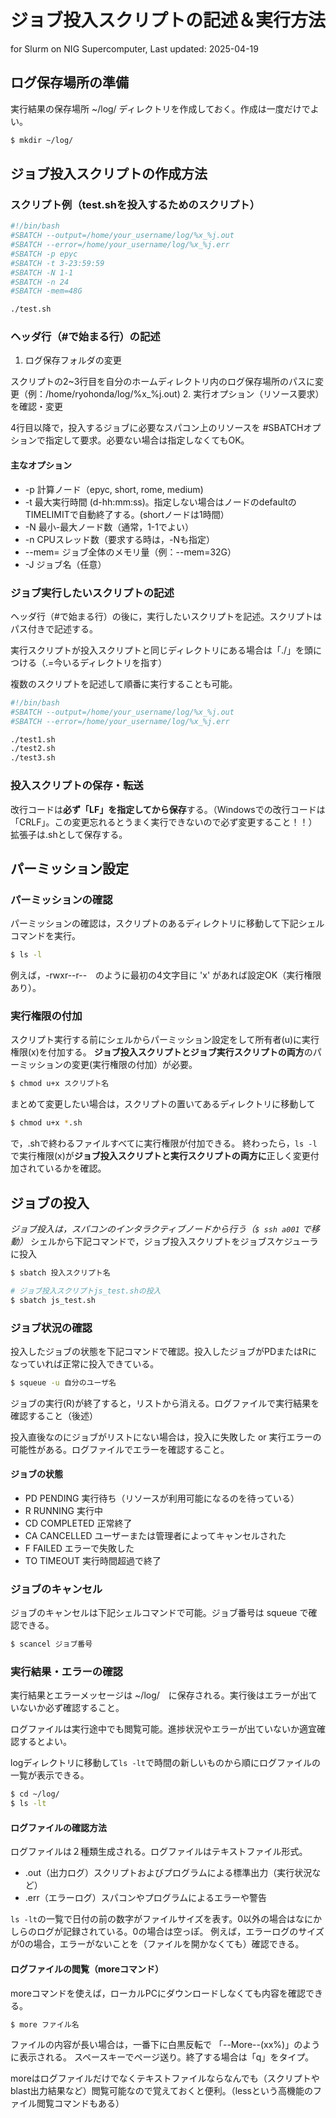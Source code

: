 # ジョブ投入スクリプトの記述＆実行方法 
for Slurm on NIG Supercomputer, Last updated: 2025-04-19

## ログ保存場所の準備
実行結果の保存場所 ~/log/ ディレクトリを作成しておく。作成は一度だけでよい。
```bash
$ mkdir ~/log/
```

## ジョブ投入スクリプトの作成方法
### スクリプト例（test.shを投入するためのスクリプト）
```bash
#!/bin/bash
#SBATCH --output=/home/your_username/log/%x_%j.out
#SBATCH --error=/home/your_username/log/%x_%j.err
#SBATCH -p epyc
#SBATCH -t 3-23:59:59
#SBATCH -N 1-1 
#SBATCH -n 24
#SBATCH -mem=48G

./test.sh
```

### ヘッダ行（#で始まる行）の記述
1. ログ保存フォルダの変更

スクリプトの2~3行目を自分のホームディレクトリ内のログ保存場所のパスに変更（例：/home/ryohonda/log/%x_%j.out)
2. 実行オプション（リソース要求）を確認・変更

4行目以降で，投入するジョブに必要なスパコン上のリソースを #SBATCHオプションで指定して要求。必要ない場合は指定しなくてもOK。
#### 主なオプション
- -p 計算ノード（epyc, short, rome, medium)
- -t 最大実行時間 (d-hh:mm:ss)。指定しない場合はノードのdefaultのTIMELIMITで自動終了する。(shortノードは1時間）
- -N 最小-最大ノード数（通常，1-1でよい）
- -n CPUスレッド数（要求する時は，-Nも指定）
- --mem= ジョブ全体のメモリ量（例：--mem=32G）
- -J ジョブ名（任意）

### ジョブ実行したいスクリプトの記述
ヘッダ行（#で始まる行）の後に，実行したいスクリプトを記述。スクリプトはパス付きで記述する。

実行スクリプトが投入スクリプトと同じディレクトリにある場合は「./」を頭につける（.=今いるディレクトリを指す）

複数のスクリプトを記述して順番に実行することも可能。
```bash
#!/bin/bash
#SBATCH --output=/home/your_username/log/%x_%j.out
#SBATCH --error=/home/your_username/log/%x_%j.err

./test1.sh
./test2.sh
./test3.sh
```
### 投入スクリプトの保存・転送
改行コードは**必ず「LF」を指定してから保存**する。（Windowsでの改行コードは「CRLF」。この変更忘れるとうまく実行できないので必ず変更すること！！）
拡張子は.shとして保存する。

## パーミッション設定 
### パーミッションの確認
パーミッションの確認は，スクリプトのあるディレクトリに移動して下記シェルコマンドを実行。
```bash
$ ls -l
```
例えば，-rwxr--r--　のように最初の4文字目に 'x' があれば設定OK（実行権限あり）。

### 実行権限の付加
スクリプト実行する前にシェルからパーミッション設定をして所有者(u)に実行権限(x)を付加する。
**ジョブ投入スクリプトとジョブ実行スクリプトの両方**のパーミッションの変更(実行権限の付加）が必要。
```bash
$ chmod u+x スクリプト名 
```
まとめて変更したい場合は，スクリプトの置いてあるディレクトリに移動して
```bash
$ chmod u+x *.sh
```
で，.shで終わるファイルすべてに実行権限が付加できる。
終わったら，`ls -l`で実行権限(x)が**ジョブ投入スクリプトと実行スクリプトの両方に**正しく変更付加されているかを確認。

## ジョブの投入
*ジョブ投入は，スパコンのインタラクティブノードから行う（`$ ssh a001` で移動）*
シェルから下記コマンドで，ジョブ投入スクリプトをジョブスケジューラに投入
```bash
$ sbatch 投入スクリプト名
```
```bash
# ジョブ投入スクリプトjs_test.shの投入
$ sbatch js_test.sh
```
### ジョブ状況の確認 
投入したジョブの状態を下記コマンドで確認。投入したジョブがPDまたはRになっていれば正常に投入できている。
```bash
$ squeue -u 自分のユーザ名
```
ジョブの実行(R)が終了すると，リストから消える。ログファイルで実行結果を確認すること（後述）

投入直後なのにジョブがリストにない場合は，投入に失敗した or 実行エラーの可能性がある。ログファイルでエラーを確認すること。

#### ジョブの状態 ####
- PD	PENDING	実行待ち（リソースが利用可能になるのを待っている）
- R	RUNNING	実行中
- CD	COMPLETED	正常終了
- CA	CANCELLED	ユーザーまたは管理者によってキャンセルされた
- F	FAILED	エラーで失敗した
- TO	TIMEOUT	実行時間超過で終了

### ジョブのキャンセル
ジョブのキャンセルは下記シェルコマンドで可能。ジョブ番号は squeue で確認できる。
```bash
$ scancel ジョブ番号
```
### 実行結果・エラーの確認 
実行結果とエラーメッセージは ~/log/　に保存される。実行後はエラーが出ていないか必ず確認すること。

ログファイルは実行途中でも閲覧可能。進捗状況やエラーが出ていないか適宜確認するとよい。

logディレクトリに移動して`ls -lt`で時間の新しいものから順にログファイルの一覧が表示できる。
```bash
$ cd ~/log/
$ ls -lt
```
#### ログファイルの確認方法
ログファイルは２種類生成される。ログファイルはテキストファイル形式。
- .out（出力ログ）スクリプトおよびプログラムによる標準出力（実行状況など）
- .err（エラーログ）スパコンやプログラムによるエラーや警告

`ls -lt`の一覧で日付の前の数字がファイルサイズを表す。0以外の場合はなにかしらのログが記録されている。0の場合は空っぽ。
例えば，エラーログのサイズが0の場合，エラーがないことを（ファイルを開かなくても）確認できる。

#### ログファイルの閲覧（moreコマンド）
moreコマンドを使えば，ローカルPCにダウンロードしなくても内容を確認できる。
```bash
$ more ファイル名
```
ファイルの内容が長い場合は，一番下に白黒反転で 「--More--(xx%)」のように表示される。
スペースキーでページ送り。終了する場合は「q」をタイプ。

moreはログファイルだけでなくテキストファイルならなんでも（スクリプトやblast出力結果など）閲覧可能なので覚えておくと便利。（lessという高機能のファイル閲覧コマンドもある）
